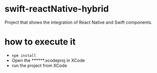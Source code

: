 # swift-reactNative-hybrid
Project that shows the integration of React Native and Swift components.

# how to execute it
- `npm install`
- Open the ******.xcodeproj in XCode
- run the project from XCode

